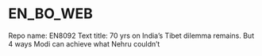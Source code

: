 # EN_BO_WEB
Repo name: EN8092
Text title: 70 yrs on India’s Tibet dilemma remains. But 4 ways Modi can achieve what Nehru couldn’t